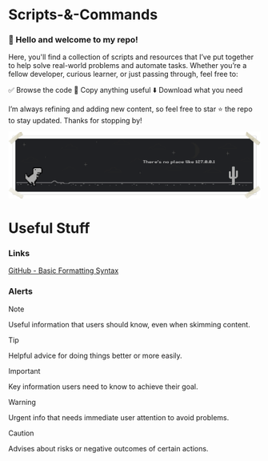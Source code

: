 # Scripts-&-Commands

### 👋 Hello and welcome to my repo!

Here, you'll find a collection of scripts and resources that I’ve put together to help solve real-world problems and automate tasks. Whether you’re a fellow developer, curious learner, or just passing through, feel free to:

✅ Browse the code
📄 Copy anything useful
⬇️ Download what you need

I’m always refining and adding new content, so feel free to star ⭐ the repo to stay updated. Thanks for stopping by!

<p align="center">
  <img src="VISUALS/google-dino.png">
  <br/>
</p>


# Useful Stuff

### Links
[GitHub - Basic Formatting Syntax](https://docs.github.com/en/get-started/writing-on-github/getting-started-with-writing-and-formatting-on-github/basic-writing-and-formatting-syntax)

### Alerts
> [!NOTE]
> Useful information that users should know, even when skimming content.

> [!TIP]
> Helpful advice for doing things better or more easily.

> [!IMPORTANT]
> Key information users need to know to achieve their goal.

> [!WARNING]
> Urgent info that needs immediate user attention to avoid problems.

> [!CAUTION]
> Advises about risks or negative outcomes of certain actions.
